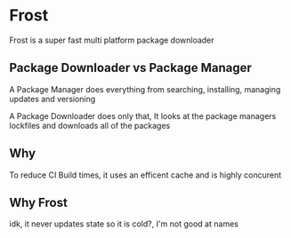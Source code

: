# Frost

Frost is a super fast multi platform package downloader


## Package Downloader vs Package Manager

A Package Manager does everything from searching, installing, managing updates and versioning

A Package Downloader does only that, It looks at the package managers lockfiles and downloads all of the packages


## Why

To reduce CI Build times, it uses an efficent cache and is highly concurent


## Why Frost

idk, it never updates state so it is cold?, I'm not good at names